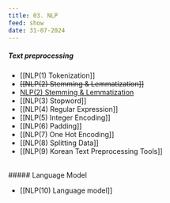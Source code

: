 ```yaml
---
title: 03. NLP
feed: show
date: 31-07-2024
---
```

##### Text preprocessing

- [[NLP(1) Tokenization]]
-  ~~[[NLP(2) Stemming & Lemmatization]]~~
- [NLP(2) Stemming & Lemmatization](https://bongjaekwon.github.io/note/NLP(2)-Stemming-&-Lemmatization) 
- [[NLP(3) Stopword]]
- [[NLP(4) Regular Expression]]
- [[NLP(5) Integer Encoding]]
- [[NLP(6) Padding]]
- [[NLP(7) One Hot Encoding]]
- [[NLP(8) Splitting Data]]
- [[NLP(9) Korean Text Preprocessing Tools]]

<br>
##### Language Model

- [[NLP(10) Language model]]